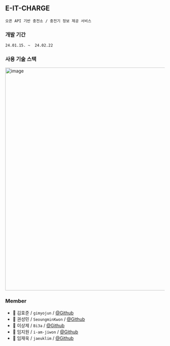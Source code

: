 ## E-IT-CHARGE
`오픈 API 기반 충전소 / 충전기 정보 제공 서비스`

### 개발 기간
``24.01.15. ~  24.02.22``

### 사용 기술 스택
<img width="704" alt="image" src="https://github.com/E-IT-Charge/E-IT-Charge-Api-Server/assets/37866182/c1da9693-8f44-47c4-a563-be9357ba6149">


### Member
* 🔰 김효준 / `gimyojun` / [@Github](https://github.com/gimyojun)
* 👦 권성민 / `SeoungminKwon` / [@Github](https://github.com/SeoungminKwon)
* 👦 이상제 / `Bi3a` / [@Github](https://github.com/Bisi3asi)
* 👦 임지원 / `i-am-jiwon` / [@Github](https://github.com/i-am-jiwon)
* 👦 임재욱 / `jaeuklim` / [@Github](https://github.com/jaeuklim)
